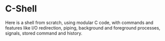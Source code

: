 # C-Shell
Here is a shell from scratch, using modular C code, with commands and features like I/O redirection, piping,
background and foreground processes, signals, stored command and history.
